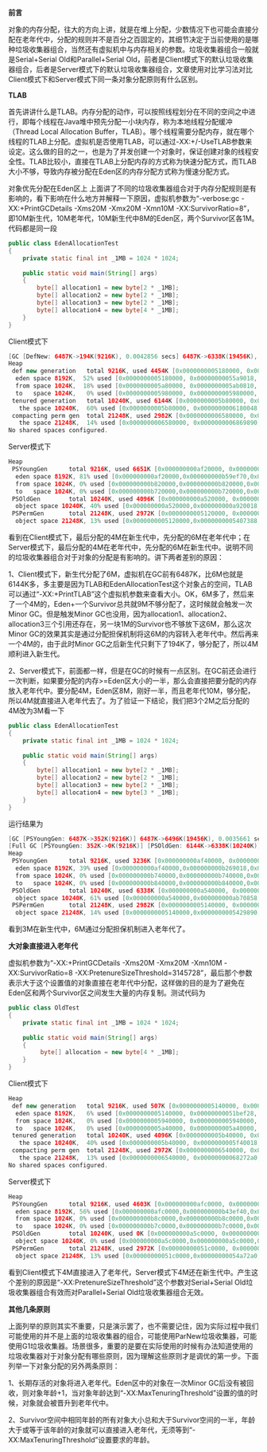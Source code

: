 __前言__

对象的内存分配，往大的方向上讲，就是在堆上分配，少数情况下也可能会直接分配在老年代中，分配的规则并不是百分之百固定的，其细节决定于当前使用的是哪种垃圾收集器组合，当然还有虚拟机中与内存相关的参数。垃圾收集器组合一般就是Serial+Serial Old和Parallel+Serial Old，前者是Client模式下的默认垃圾收集器组合，后者是Server模式下的默认垃圾收集器组合，文章使用对比学习法对比Client模式下和Server模式下同一条对象分配原则有什么区别。

__TLAB__

首先讲讲什么是TLAB。内存分配的动作，可以按照线程划分在不同的空间之中进行，即每个线程在Java堆中预先分配一小块内存，称为本地线程分配缓冲（Thread Local Allocation Buffer，TLAB）。哪个线程需要分配内存，就在哪个线程的TLAB上分配。虚拟机是否使用TLAB，可以通过-XX:+/-UseTLAB参数来设定。这么做的目的之一，也是为了并发创建一个对象时，保证创建对象的线程安全性。TLAB比较小，直接在TLAB上分配内存的方式称为快速分配方式，而TLAB大小不够，导致内存被分配在Eden区的内存分配方式称为慢速分配方式。

对象优先分配在Eden区上
上面讲了不同的垃圾收集器组合对于内存分配规则是有影响的，看下影响在什么地方并解释一下原因，虚拟机参数为“-verbose:gc -XX:+PrintGCDetails -Xms20M -Xmx20M -Xmn10M -XX:SurvivorRatio=8”，即10M新生代，10M老年代，10M新生代中8M的Eden区，两个Survivor区各1M。代码都是同一段
```java
public class EdenAllocationTest
{
    private static final int _1MB = 1024 * 1024;
     
    public static void main(String[] args)
    {
        byte[] allocation1 = new byte[2 * _1MB];
        byte[] allocation2 = new byte[2 * _1MB];
        byte[] allocation3 = new byte[2 * _1MB];
        byte[] allocation4 = new byte[4 * _1MB];
    }
}
```
Client模式下
```java
[GC [DefNew: 6487K->194K(9216K), 0.0042856 secs] 6487K->6338K(19456K), 0.0043281 secs] [Times: user=0.00 sys=0.00, real=0.00 secs] 
Heap
 def new generation   total 9216K, used 4454K [0x0000000005180000, 0x0000000005b80000, 0x0000000005b80000)
  eden space 8192K,  52% used [0x0000000005180000, 0x00000000055a9018, 0x0000000005980000)
  from space 1024K,  18% used [0x0000000005a80000, 0x0000000005ab0810, 0x0000000005b80000)
  to   space 1024K,   0% used [0x0000000005980000, 0x0000000005980000, 0x0000000005a80000)
 tenured generation   total 10240K, used 6144K [0x0000000005b80000, 0x0000000006580000, 0x0000000006580000)
   the space 10240K,  60% used [0x0000000005b80000, 0x0000000006180048, 0x0000000006180200, 0x0000000006580000)
 compacting perm gen  total 21248K, used 2982K [0x0000000006580000, 0x0000000007a40000, 0x000000000b980000)
   the space 21248K,  14% used [0x0000000006580000, 0x0000000006869890, 0x0000000006869a00, 0x0000000007a40000)
No shared spaces configured.
```
Server模式下
```java
Heap
 PSYoungGen      total 9216K, used 6651K [0x000000000af20000, 0x000000000b920000, 0x000000000b920000)
  eden space 8192K, 81% used [0x000000000af20000,0x000000000b59ef70,0x000000000b720000)
  from space 1024K, 0% used [0x000000000b820000,0x000000000b820000,0x000000000b920000)
  to   space 1024K, 0% used [0x000000000b720000,0x000000000b720000,0x000000000b820000)
 PSOldGen        total 10240K, used 4096K [0x000000000a520000, 0x000000000af20000, 0x000000000af20000)
  object space 10240K, 40% used [0x000000000a520000,0x000000000a920018,0x000000000af20000)
 PSPermGen       total 21248K, used 2972K [0x0000000005120000, 0x00000000065e0000, 0x000000000a520000)
  object space 21248K, 13% used [0x0000000005120000,0x0000000005407388,0x00000000065e0000)
 ```
看到在Client模式下，最后分配的4M在新生代中，先分配的6M在老年代中；在Server模式下，最后分配的4M在老年代中，先分配的6M在新生代中。说明不同的垃圾收集器组合对于对象的分配是有影响的。讲下两者差别的原因：

1、Client模式下，新生代分配了6M，虚拟机在GC前有6487K，比6M也就是6144K多，多主要是因为TLAB和EdenAllocationTest这个对象占的空间，TLAB可以通过“-XX:+PrintTLAB”这个虚拟机参数来查看大小。OK，6M多了，然后来了一个4M的，Eden+一个Survivor总共就9M不够分配了，这时候就会触发一次Minor GC。但是触发Minor GC也没用，因为allocation1、allocation2、allocation3三个引用还存在，另一块1M的Survivor也不够放下这6M，那么这次Minor GC的效果其实是通过分配担保机制将这6M的内容转入老年代中。然后再来一个4M的，由于此时Minor GC之后新生代只剩下了194K了，够分配了，所以4M顺利进入新生代。

2、Server模式下，前面都一样，但是在GC的时候有一点区别。在GC前还会进行一次判断，如果要分配的内存>=Eden区大小的一半，那么会直接把要分配的内存放入老年代中。要分配4M，Eden区8M，刚好一半，而且老年代10M，够分配，所以4M就直接进入老年代去了。为了验证一下结论，我们把3个2M之后分配的4M改为3M看一下
```java
public class EdenAllocationTest
{
    private static final int _1MB = 1024 * 1024;
     
    public static void main(String[] args)
    {
        byte[] allocation1 = new byte[2 * _1MB];
        byte[] allocation2 = new byte[2 * _1MB];
        byte[] allocation3 = new byte[2 * _1MB];
        byte[] allocation4 = new byte[3 * _1MB];
    }
}
```
运行结果为
```java
[GC [PSYoungGen: 6487K->352K(9216K)] 6487K->6496K(19456K), 0.0035661 secs] [Times: user=0.00 sys=0.00, real=0.00 secs] 
[Full GC [PSYoungGen: 352K->0K(9216K)] [PSOldGen: 6144K->6338K(10240K)] 6496K->6338K(19456K) [PSPermGen: 2941K->2941K(21248K)], 0.0035258 secs] [Times: user=0.02 sys=0.00, real=0.00 secs] 
Heap
 PSYoungGen      total 9216K, used 3236K [0x000000000af40000, 0x000000000b940000, 0x000000000b940000)
  eden space 8192K, 39% used [0x000000000af40000,0x000000000b269018,0x000000000b740000)
  from space 1024K, 0% used [0x000000000b740000,0x000000000b740000,0x000000000b840000)
  to   space 1024K, 0% used [0x000000000b840000,0x000000000b840000,0x000000000b940000)
 PSOldGen        total 10240K, used 6338K [0x000000000a540000, 0x000000000af40000, 0x000000000af40000)
  object space 10240K, 61% used [0x000000000a540000,0x000000000ab70858,0x000000000af40000)
 PSPermGen       total 21248K, used 2982K [0x0000000005140000, 0x0000000006600000, 0x000000000a540000)
  object space 21248K, 14% used [0x0000000005140000,0x0000000005429890,0x0000000006600000)
```
看到3M在新生代中，6M通过分配担保机制进入老年代了。

__大对象直接进入老年代__

虚拟机参数为“-XX:+PrintGCDetails -Xms20M -Xmx20M -Xmn10M -XX:SurvivorRatio=8 -XX:PretenureSizeThreshold=3145728”，最后那个参数表示大于这个设置值的对象直接在老年代中分配，这样做的目的是为了避免在Eden区和两个Survivor区之间发生大量的内存复制。测试代码为
```java
public class OldTest
{
    private static final int _1MB = 1024 * 1024;
     
    public static void main(String[] args)
    {
         byte[] allocation = new byte[4 * _1MB];
    }
}
```
Client模式下
```java
Heap
 def new generation   total 9216K, used 507K [0x0000000005140000, 0x0000000005b40000, 0x0000000005b40000)
  eden space 8192K,   6% used [0x0000000005140000, 0x00000000051bef28, 0x0000000005940000)
  from space 1024K,   0% used [0x0000000005940000, 0x0000000005940000, 0x0000000005a40000)
  to   space 1024K,   0% used [0x0000000005a40000, 0x0000000005a40000, 0x0000000005b40000)
 tenured generation   total 10240K, used 4096K [0x0000000005b40000, 0x0000000006540000, 0x0000000006540000)
   the space 10240K,  40% used [0x0000000005b40000, 0x0000000005f40018, 0x0000000005f40200, 0x0000000006540000)
 compacting perm gen  total 21248K, used 2972K [0x0000000006540000, 0x0000000007a00000, 0x000000000b940000)
   the space 21248K,  13% used [0x0000000006540000, 0x00000000068272a0, 0x0000000006827400, 0x0000000007a00000)
No shared spaces configured.
```
Server模式下
```java
Heap
 PSYoungGen      total 9216K, used 4603K [0x000000000afc0000, 0x000000000b9c0000, 0x000000000b9c0000)
  eden space 8192K, 56% used [0x000000000afc0000,0x000000000b43ef40,0x000000000b7c0000)
  from space 1024K, 0% used [0x000000000b8c0000,0x000000000b8c0000,0x000000000b9c0000)
  to   space 1024K, 0% used [0x000000000b7c0000,0x000000000b7c0000,0x000000000b8c0000)
 PSOldGen        total 10240K, used 0K [0x000000000a5c0000, 0x000000000afc0000, 0x000000000afc0000)
  object space 10240K, 0% used [0x000000000a5c0000,0x000000000a5c0000,0x000000000afc0000)
 PSPermGen       total 21248K, used 2972K [0x00000000051c0000, 0x0000000006680000, 0x000000000a5c0000)
  object space 21248K, 13% used [0x00000000051c0000,0x00000000054a72a0,0x0000000006680000)
```
看到Client模式下4M直接进入了老年代，Server模式下4M还在新生代中。产生这个差别的原因是“-XX:PretenureSizeThreshold”这个参数对Serial+Serial Old垃圾收集器组合有效而对Parallel+Serial Old垃圾收集器组合无效。

__其他几条原则__

上面列举的原则其实不重要，只是演示罢了，也不需要记住，因为实际过程中我们可能使用的并不是上面的垃圾收集器的组合，可能使用ParNew垃圾收集器，可能使用G1垃圾收集器。场景很多，重要的是要在实际使用的时候有办法知道使用的垃圾收集器对于对象分配有哪些原则，因为理解这些原则才是调优的第一步。下面列举一下对象分配的另外两条原则：

1、长期存活的对象将进入老年代。Eden区中的对象在一次Minor GC后没有被回收，则对象年龄+1，当对象年龄达到“-XX:MaxTenuringThreshold”设置的值的时候，对象就会被晋升到老年代中。

2、Survivor空间中相同年龄的所有对象大小总和大于Survivor空间的一半，年龄大于或等于该年龄的对象就可以直接进入老年代，无须等到“-XX:MaxTenuringThreshold”设置要求的年龄。
